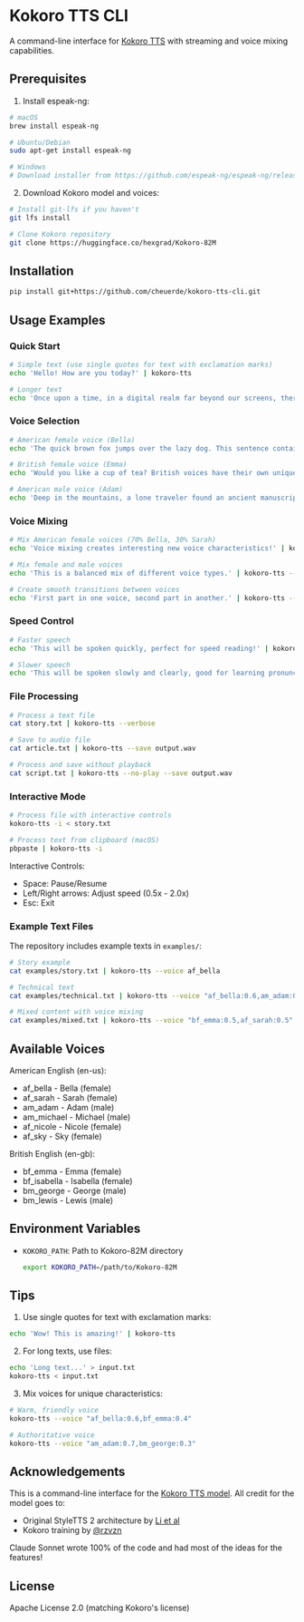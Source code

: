 # Kokoro TTS CLI

A command-line interface for [Kokoro TTS](https://huggingface.co/hexgrad/Kokoro-82M) with streaming and voice mixing capabilities.

## Prerequisites

1. Install espeak-ng:
```bash
# macOS
brew install espeak-ng

# Ubuntu/Debian
sudo apt-get install espeak-ng

# Windows
# Download installer from https://github.com/espeak-ng/espeak-ng/releases
```

2. Download Kokoro model and voices:
```bash
# Install git-lfs if you haven't
git lfs install

# Clone Kokoro repository
git clone https://huggingface.co/hexgrad/Kokoro-82M
```

## Installation

```bash
pip install git+https://github.com/cheuerde/kokoro-tts-cli.git
```

## Usage Examples

### Quick Start
```bash
# Simple text (use single quotes for text with exclamation marks)
echo 'Hello! How are you today?' | kokoro-tts

# Longer text
echo 'Once upon a time, in a digital realm far beyond our screens, there lived a unique artificial voice. This voice was not just any voice - it could sing, whisper, and tell stories with remarkable clarity!' | kokoro-tts
```

### Voice Selection
```bash
# American female voice (Bella)
echo 'The quick brown fox jumps over the lazy dog. This sentence contains all letters of the alphabet!' | kokoro-tts --voice af_bella

# British female voice (Emma)
echo 'Would you like a cup of tea? British voices have their own unique charm.' | kokoro-tts --voice bf_emma

# American male voice (Adam)
echo 'Deep in the mountains, a lone traveler found an ancient manuscript.' | kokoro-tts --voice am_adam
```

### Voice Mixing
```bash
# Mix American female voices (70% Bella, 30% Sarah)
echo 'Voice mixing creates interesting new voice characteristics!' | kokoro-tts --voice "af_bella:0.7,af_sarah:0.3"

# Mix female and male voices
echo 'This is a balanced mix of different voice types.' | kokoro-tts --voice "bf_emma:0.4,am_adam:0.3,af_bella:0.3"

# Create smooth transitions between voices
echo 'First part in one voice, second part in another.' | kokoro-tts --voice "af_bella:0.6,bf_emma:0.4"
```

### Speed Control
```bash
# Faster speech
echo 'This will be spoken quickly, perfect for speed reading!' | kokoro-tts --speed 1.5

# Slower speech
echo 'This will be spoken slowly and clearly, good for learning pronunciation.' | kokoro-tts --speed 0.8
```

### File Processing
```bash
# Process a text file
cat story.txt | kokoro-tts --verbose

# Save to audio file
cat article.txt | kokoro-tts --save output.wav

# Process and save without playback
cat script.txt | kokoro-tts --no-play --save output.wav
```

### Interactive Mode
```bash
# Process file with interactive controls
kokoro-tts -i < story.txt

# Process text from clipboard (macOS)
pbpaste | kokoro-tts -i
```

Interactive Controls:
- Space: Pause/Resume
- Left/Right arrows: Adjust speed (0.5x - 2.0x)
- Esc: Exit

### Example Text Files

The repository includes example texts in `examples/`:
```bash
# Story example
cat examples/story.txt | kokoro-tts --voice af_bella

# Technical text
cat examples/technical.txt | kokoro-tts --voice "af_bella:0.6,am_adam:0.4"

# Mixed content with voice mixing
cat examples/mixed.txt | kokoro-tts --voice "bf_emma:0.5,af_sarah:0.5"
```

## Available Voices

American English (en-us):
- af_bella - Bella (female)
- af_sarah - Sarah (female)
- am_adam - Adam (male)
- am_michael - Michael (male)
- af_nicole - Nicole (female)
- af_sky - Sky (female)

British English (en-gb):
- bf_emma - Emma (female)
- bf_isabella - Isabella (female)
- bm_george - George (male)
- bm_lewis - Lewis (male)

## Environment Variables

- `KOKORO_PATH`: Path to Kokoro-82M directory
  ```bash
  export KOKORO_PATH=/path/to/Kokoro-82M
  ```

## Tips

1. Use single quotes for text with exclamation marks:
```bash
echo 'Wow! This is amazing!' | kokoro-tts
```

2. For long texts, use files:
```bash
echo 'Long text...' > input.txt
kokoro-tts < input.txt
```

3. Mix voices for unique characteristics:
```bash
# Warm, friendly voice
kokoro-tts --voice "af_bella:0.6,bf_emma:0.4"

# Authoritative voice
kokoro-tts --voice "am_adam:0.7,bm_george:0.3"
```

## Acknowledgements

This is a command-line interface for the [Kokoro TTS model](https://huggingface.co/hexgrad/Kokoro-82M). All credit for the model goes to:
- Original StyleTTS 2 architecture by [Li et al](https://github.com/yl4579/StyleTTS2)
- Kokoro training by [@rzvzn](https://huggingface.co/hexgrad/Kokoro-82M)

Claude Sonnet wrote 100% of the code and had most of the ideas for the features!

## License

Apache License 2.0 (matching Kokoro's license)